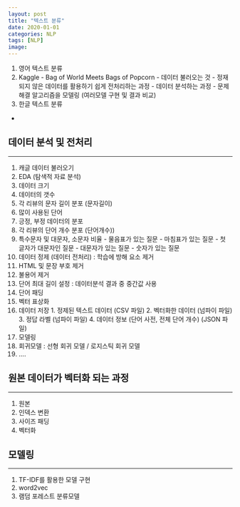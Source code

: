 ```yaml
---
layout: post
title: "텍스트 분류"
date: 2020-01-01
categories: NLP
tags: [NLP]
image:
---
```


1. 영어 텍스트 분류
  1. Kaggle - Bag of World Meets Bags of Popcorn
    - 데이터 불러오는 것
    - 정재되지 않은 데이터를 활용하기 쉽게 전처리하는 과정
    - 데이터 분석하는 과정
    - 문제 해결 알고리즘을 모델링 (여러모델 구현 및 결과 비교)
2. 한글 텍스트 분류
  -


## 데이터 분석 및 전처리
***
1. 캐글 데이터 불러오기
2. EDA (탐색적 자료 분석)
  1. 데이터 크기
  2. 데이터의 갯수
  3. 각 리뷰의 문자 길이 분포 (문자길이)
  4. 많이 사용된 단어
  5. 긍정, 부정 데이터의 분포
  6. 각 리뷰의 단어 개수 분포 (단어개수))
  7. 특수문자 및 대문자, 소문자 비율
    - 물음표가 있는 질문
    - 마침표가 있는 질문
    - 첫 글자가 대문자인 질문
    - 대문자가 있는 질문
    - 숫자가 있는 질문
3. 데이터 정제 (데이터 전처리) : 학습에 방해 요소 제거
  1. HTML 및 문장 부호 제거
  2. 불용어 제거
  3. 단어 최대 길이 설정 : 데이터분석 결과 중 중간값 사용
  4. 단어 패딩
  5. 벡터 표상화
  6. 데이터 저장
    1. 정제된 텍스트 데이터 (CSV 파일)
    2. 벡터화한 데이터 (넘파이 파일)
    3. 정답 라벨 (넘파이 파일)
    4. 데이터 정보 (단어 사전, 전체 단어 개수) (JSON 파일)
4. 모델링
  1. 회귀모델 : 선형 회귀 모델 / 로지스틱 회귀 모델
  2. ....

## 원본 데이터가 벡터화 되는 과정
***
1. 원본
2. 인덱스 변환
3. 사이즈 패딩
4. 벡터화

## 모델링
***
1. TF-IDF를 활용한 모델 구현
2. word2vec
3. 램덤 포레스트 분류모델
